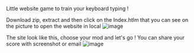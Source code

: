 Little website game to train your keyboard typing !

Download zip, extract and then click on the Index.htlm that you can see on the picture to open the website in local
![image](https://github.com/Mahnwe/AzerType-OpenClassrooms/assets/120069846/2ad6b254-48e2-4851-a6ee-46481489da4b)

The site look like this, choose your mod and let's go ! You can share your score with screenshot or email
![image](https://github.com/Mahnwe/AzerType-OpenClassrooms/assets/120069846/09ba9a0d-94ce-4d62-813a-73e4ddae0512)
